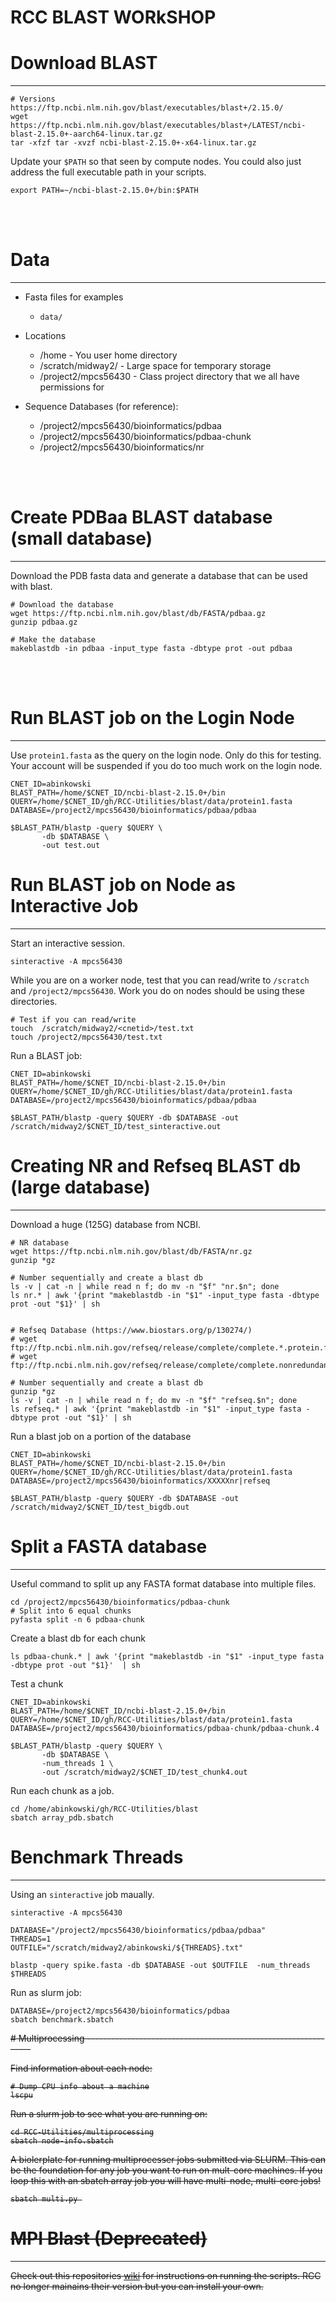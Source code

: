 # RCC BLAST WORkSHOP


# Download BLAST
----------------------------------------------------------------
```
# Versions https://ftp.ncbi.nlm.nih.gov/blast/executables/blast+/2.15.0/
wget https://ftp.ncbi.nlm.nih.gov/blast/executables/blast+/LATEST/ncbi-blast-2.15.0+-aarch64-linux.tar.gz
tar -xfzf tar -xvzf ncbi-blast-2.15.0+-x64-linux.tar.gz
```

Update your `$PATH` so that seen by compute nodes. You could also just address the full executable path in your scripts.

```
export PATH=~/ncbi-blast-2.15.0+/bin:$PATH
```

<br/><br/>

# Data
----------------------------------------------------------------
* Fasta files for examples
  - `data/`

* Locations
  - /home - You user home directory
  - /scratch/midway2/ - Large space for temporary storage
  - /project2/mpcs56430 - Class project directory that we all have permissions for

* Sequence Databases (for reference):
  - /project2/mpcs56430/bioinformatics/pdbaa
  - /project2/mpcs56430/bioinformatics/pdbaa-chunk
  - /project2/mpcs56430/bioinformatics/nr 


<br/><br/>

# Create PDBaa BLAST database (small database)
----------------------------------------------------------------

Download the PDB fasta data and generate a database that can be
used with blast.

```
# Download the database
wget https://ftp.ncbi.nlm.nih.gov/blast/db/FASTA/pdbaa.gz
gunzip pdbaa.gz

# Make the database
makeblastdb -in pdbaa -input_type fasta -dbtype prot -out pdbaa
```

<br/><br/>

# Run BLAST job on the Login Node
----------------------------------------------------------------

Use `protein1.fasta` as the query on the login node. Only do this for testing.
Your account will be suspended if you do too much work on the login node.

```
CNET_ID=abinkowski
BLAST_PATH=/home/$CNET_ID/ncbi-blast-2.15.0+/bin
QUERY=/home/$CNET_ID/gh/RCC-Utilities/blast/data/protein1.fasta
DATABASE=/project2/mpcs56430/bioinformatics/pdbaa/pdbaa

$BLAST_PATH/blastp -query $QUERY \
       -db $DATABASE \
       -out test.out
```

# Run BLAST job on Node as Interactive Job
----------------------------------------------------------------

Start an interactive session.
```
sinteractive -A mpcs56430
```

While you are on a worker node, test that you can read/write 
to `/scratch` and `/project2/mpcs56430`. Work you do on nodes
should be using these directories.

```
# Test if you can read/write
touch  /scratch/midway2/<cnetid>/test.txt
touch /project2/mpcs56430/test.txt
```

Run a BLAST job:
```
CNET_ID=abinkowski
BLAST_PATH=/home/$CNET_ID/ncbi-blast-2.15.0+/bin
QUERY=/home/$CNET_ID/gh/RCC-Utilities/blast/data/protein1.fasta
DATABASE=/project2/mpcs56430/bioinformatics/pdbaa/pdbaa

$BLAST_PATH/blastp -query $QUERY -db $DATABASE -out /scratch/midway2/$CNET_ID/test_sinteractive.out
```

# Creating NR and Refseq BLAST db (large database)
----------------------------------------------------------------

Download a huge (125G) database from NCBI.

```
# NR database
wget https://ftp.ncbi.nlm.nih.gov/blast/db/FASTA/nr.gz
gunzip *gz

# Number sequentially and create a blast db
ls -v | cat -n | while read n f; do mv -n "$f" "nr.$n"; done 
ls nr.* | awk '{print "makeblastdb -in "$1" -input_type fasta -dbtype prot -out "$1}' | sh


# Refseq Database (https://www.biostars.org/p/130274/)
# wget ftp://ftp.ncbi.nlm.nih.gov/refseq/release/complete/complete.*.protein.faa.gz
# wget ftp://ftp.ncbi.nlm.nih.gov/refseq/release/complete/complete.nonredundant_protein.*.protein.faa.gz
```

```
# Number sequentially and create a blast db
gunzip *gz
ls -v | cat -n | while read n f; do mv -n "$f" "refseq.$n"; done 
ls refseq.* | awk '{print "makeblastdb -in "$1" -input_type fasta -dbtype prot -out "$1}' | sh
```

Run a blast job on a portion of the database
```
CNET_ID=abinkowski
BLAST_PATH=/home/$CNET_ID/ncbi-blast-2.15.0+/bin
QUERY=/home/$CNET_ID/gh/RCC-Utilities/blast/data/protein1.fasta
DATABASE=/project2/mpcs56430/bioinformatics/XXXXXnr|refseq

$BLAST_PATH/blastp -query $QUERY -db $DATABASE -out /scratch/midway2/$CNET_ID/test_bigdb.out

```

# Split a FASTA database
----------------------------------------------------------------

Useful command to split up any FASTA format database into multiple files.

```
cd /project2/mpcs56430/bioinformatics/pdbaa-chunk
# Split into 6 equal chunks
pyfasta split -n 6 pdbaa-chunk 
```

Create a blast db for each chunk
```
ls pdbaa-chunk.* | awk '{print "makeblastdb -in "$1" -input_type fasta -dbtype prot -out "$1}'  | sh
```

Test a chunk
```
CNET_ID=abinkowski
BLAST_PATH=/home/$CNET_ID/ncbi-blast-2.15.0+/bin
QUERY=/home/$CNET_ID/gh/RCC-Utilities/blast/data/protein1.fasta
DATABASE=/project2/mpcs56430/bioinformatics/pdbaa-chunk/pdbaa-chunk.4

$BLAST_PATH/blastp -query $QUERY \
       -db $DATABASE \
       -num_threads 1 \
       -out /scratch/midway2/$CNET_ID/test_chunk4.out
```

Run each chunk as a job.
```
cd /home/abinkowski/gh/RCC-Utilities/blast
sbatch array_pdb.sbatch
```

# Benchmark Threads
----------------------------------------------------------------

Using an `sinteractive` job maually.
```
sinteractive -A mpcs56430

DATABASE="/project2/mpcs56430/bioinformatics/pdbaa/pdbaa"
THREADS=1
OUTFILE="/scratch/midway2/abinkowski/${THREADS}.txt"

blastp -query spike.fasta -db $DATABASE -out $OUTFILE  -num_threads $THREADS
```

Run as slurm job:
```
DATABASE=/project2/mpcs56430/bioinformatics/pdbaa
sbatch benchmark.sbatch 
```

<del>
# Multiprocessing
----------------------------------------------------------------

Find information about each node:

```
# Dump CPU info about a machine
lscpu
```

Run a slurm job to see what you are running on:
```
cd RCC-Utilities/multiprocessing
sbatch node-info.sbatch
```

A biolerplate for running multiprocesser jobs submitted via 
SLURM. This can be the foundation for any job you want to run
on mult-core machines. If you loop this with an sbatch array job
you will have multi-node, multi-core jobs!

```
sbatch multi.py 

```



# MPI Blast (Deprecated)
----------------------------------------------------------------

Check out this repositories [wiki](https://github.com/uchicago-bio/RCC-Utilities/wiki) for
instructions on running the scripts. RCC no longer mainains their 
version but you can install your own.

</del>
